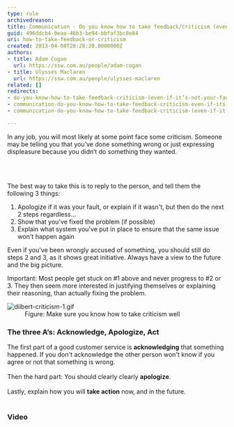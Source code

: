 ```yaml
---
type: rule
archivedreason: 
title: Communication - Do you know how to take feedback/criticism (even if it’s not your fault)?
guid: 496ddcb4-0eaa-46b3-be94-bbfaf3bc8e84
uri: how-to-take-feedback-or-criticism
created: 2013-04-08T20:28:20.0000000Z
authors:
- title: Adam Cogan
  url: https://ssw.com.au/people/adam-cogan
- title: Ulysses Maclaren
  url: https://ssw.com.au/people/ulysses-maclaren
related: []
redirects:
- do-you-know-how-to-take-feedback-criticism-(even-if-it’s-not-your-fault)
- communication-do-you-know-how-to-take-feedback-criticism-even-if-its-not-your-fault
- communication-do-you-know-how-to-take-feedback-criticism-(even-if-it’s-not-your-fault)

---
```



<p>​​​​​​​In any job, you will most likely at some point face some criticism. Someone may be telling you that you’ve done something wrong or just expressing displeasure because you didn’t do something they wanted.<br></p>
<br><excerpt class='endintro'></excerpt><br>
<p>The best way to take this is to reply to the person, and tell them the following 3 things&#58;<br></p><ol><li>Apologize if it was your fault, or explain if it wasn't, but then do the next 2 steps regardless...</li><li>Show that&#160;you've fixed the problem (if possible)<br></li><li>Explain what&#160;system you've put in place to ensure that the same issue won't happen again<br></li></ol><p>Even if you've been wrongly accused of something, you should still do steps 2 and 3,&#160;as it shows great initiative.&#160;Always have a view to the future and the big picture.<br></p><p>Important&#58; Most people get stuck on #1 above and never progress to #2 or 3. They then seem more interested in justifying themselves or explaining their reasoning, than actually fixing the problem.&#160;​<br></p><dl class="image"><dt><img src="/PublishingImages/dilbert-criticism-1.gif" alt="dilbert-criticism-1.gif" /></dt><dd>Figure&#58; Make sure you know how to take criticism well </dd></dl><h3 class="ssw15-rteElement-H3">

The three A’s&#58; Acknowledge, Apologize, Act&#160;</h3><div>
The first part of a good customer service&#160;is <b>acknowledging</b> that something happened. If you don't acknowledge the other person won't know if you agree or not that&#160;something is wrong.</div><div><br></div><div>Then the hard part&#58; You should clearly&#160;clearly <b>apologize</b>.<br><br><div>​Lastly, explain how you will <b>take action</b> now, and in the future.<br>​</div><div><h3 class="ssw15-rteElement-H3">Video​<br></h3>

   <div class="ms-rtestate-read ms-rte-wpbox"><div class="ms-rtestate-notify  ms-rtestate-read 82501a2d-ffaa-4b83-859a-9bb76e8613fe" id="div_82501a2d-ffaa-4b83-859a-9bb76e8613fe" unselectable="on"></div><div id="vid_82501a2d-ffaa-4b83-859a-9bb76e8613fe" unselectable="on" style="display&#58;none;"></div></div>​​​</div></div>


